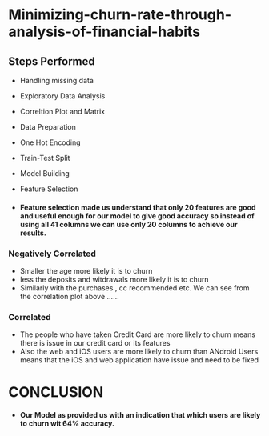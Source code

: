 # Minimizing-churn-rate-through-analysis-of-financial-habits

## Steps Performed
- Handling missing data
- Exploratory Data Analysis
- Correltion Plot and Matrix
- Data Preparation
- One Hot Encoding
- Train-Test Split
- Model Building
- Feature Selection

- #### Feature selection made us understand that only 20 features are good and useful enough for our model to give good accuracy so instead of using all 41 columns we can use only 20 columns to achieve our results.


### Negatively Correlated
- Smaller the age more likely it is to churn
- less the deposits and witdrawals more likely it is to churn 
- Similarly with the purchases , cc recommended etc. We can see from the correlation plot above
......

### Correlated 
- The people who have taken Credit Card are more likely to churn means there is issue in our credit card or its features
- Also the web and iOS users are more likely to churn than ANdroid Users means that the iOS and web application have issue and need to be fixed

# CONCLUSION
- #### Our Model as provided us with an indication that which users are likely to churn wit 64% accuracy.
